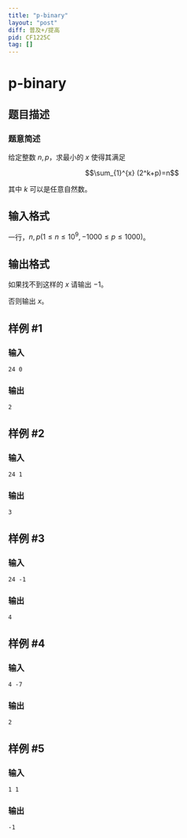 ```yaml
---
title: "p-binary"
layout: "post"
diff: 普及+/提高
pid: CF1225C
tag: []
---
```


# p-binary

## 题目描述

### 题意简述

给定整数 $n,p$，求最小的 $x$ 使得其满足

$$\sum_{1}^{x} (2^k+p)=n$$

其中 $k$ 可以是任意自然数。

## 输入格式

一行，$n,p(1\leq n \leq 10^9,-1000\leq p \leq 1000)$。

## 输出格式

如果找不到这样的 $x$ 请输出 $-1$。

否则输出 $x$。

## 样例 #1

### 输入

```
24 0

```

### 输出

```
2

```

## 样例 #2

### 输入

```
24 1

```

### 输出

```
3

```

## 样例 #3

### 输入

```
24 -1

```

### 输出

```
4

```

## 样例 #4

### 输入

```
4 -7

```

### 输出

```
2

```

## 样例 #5

### 输入

```
1 1

```

### 输出

```
-1

```

